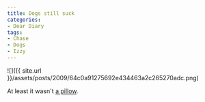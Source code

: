 ```yaml
---
title: Dogs still suck
categories:
- Dear Diary
tags:
- Chase
- Dogs
- Izzy
---
```


![]({{ site.url }}/assets/posts/2009/64c0a91275692e434463a2c265270adc.png)
  



At least it wasn't [a pillow](/thingelstad/dogs-suck).
